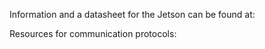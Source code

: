 Information and a datasheet for the Jetson can be found at:

Resources for communication protocols:
